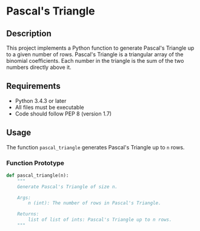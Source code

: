 # Pascal's Triangle

## Description
This project implements a Python function to generate Pascal's Triangle up to a given number of rows. Pascal's Triangle is a triangular array of the binomial coefficients. Each number in the triangle is the sum of the two numbers directly above it.

## Requirements
- Python 3.4.3 or later
- All files must be executable
- Code should follow PEP 8 (version 1.7)

## Usage
The function `pascal_triangle` generates Pascal's Triangle up to `n` rows.

### Function Prototype
```python
def pascal_triangle(n):
    """
    Generate Pascal's Triangle of size n.

    Args:
        n (int): The number of rows in Pascal's Triangle.

    Returns:
        list of list of ints: Pascal's Triangle up to n rows.
    """
